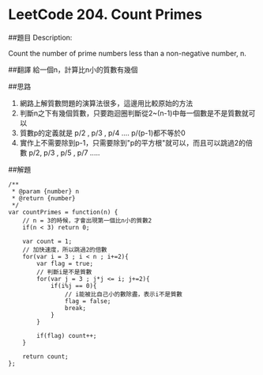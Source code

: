 ﻿# LeetCode 204. Count Primes

##題目
Description:

Count the number of prime numbers less than a non-negative number, n.

##翻譯
給一個n，計算比n小的質數有幾個


##思路
1. 網路上解質數問題的演算法很多，這邊用比較原始的方法
2. 判斷n之下有幾個質數，只要跑迴圈判斷從2~(n-1)中毎一個數是不是質數就可以
3. 質數p的定義就是 p/2 , p/3 , p/4 .... p/(p-1)都不等於0
4. 實作上不需要除到p-1，只需要除到"p的平方根"就可以，而且可以跳過2的倍數 p/2, p/3 , p/5 , p/7 .....

##解題
```
/**
 * @param {number} n
 * @return {number}
 */
var countPrimes = function(n) {
    // n = 3的時候，才會出現第一個比n小的質數2
    if(n < 3) return 0;
    
    var count = 1;
    // 加快速度，所以跳過2的倍數
    for(var i = 3 ; i < n ; i+=2){
        var flag = true;
        // 判斷i是不是質數
        for(var j = 3 ; j*j <= i; j+=2){
            if(i%j == 0){
                // i能被比自己小的數除盡，表示i不是質數
                flag = false; 
                break;
            }
        }
        
        if(flag) count++;
    }
    
    return count;
};


```
